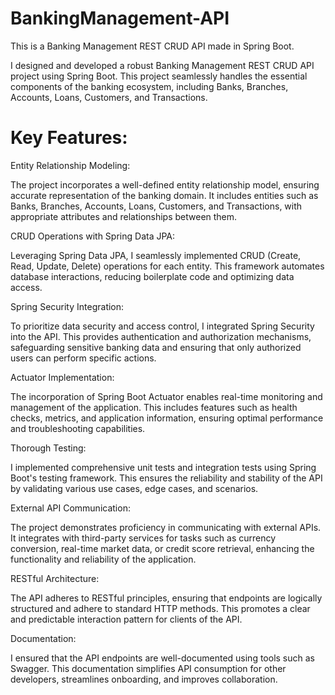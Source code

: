 # BankingManagement-API

This is a Banking Management REST CRUD API made in Spring Boot.

 I designed and developed a robust Banking Management REST CRUD API project using Spring Boot. This project seamlessly handles the essential components of the banking ecosystem, including Banks, Branches, Accounts, Loans, Customers, and Transactions.

# Key Features:

Entity Relationship Modeling: 

The project incorporates a well-defined entity relationship model, ensuring accurate representation of the banking domain. It includes entities such as Banks, Branches, Accounts, Loans, Customers, and Transactions, with appropriate attributes and relationships between them.

CRUD Operations with Spring Data JPA: 

Leveraging Spring Data JPA, I seamlessly implemented CRUD (Create, Read, Update, Delete) operations for each entity. This framework automates database interactions, reducing boilerplate code and optimizing data access.

Spring Security Integration: 

To prioritize data security and access control, I integrated Spring Security into the API. This provides authentication and authorization mechanisms, safeguarding sensitive banking data and ensuring that only authorized users can perform specific actions.

Actuator Implementation: 

The incorporation of Spring Boot Actuator enables real-time monitoring and management of the application. This includes features such as health checks, metrics, and application information, ensuring optimal performance and troubleshooting capabilities.

Thorough Testing: 

I implemented comprehensive unit tests and integration tests using Spring Boot's testing framework. This ensures the reliability and stability of the API by validating various use cases, edge cases, and scenarios.

External API Communication: 

The project demonstrates proficiency in communicating with external APIs. It integrates with third-party services for tasks such as currency conversion, real-time market data, or credit score retrieval, enhancing the functionality and reliability of the application.

RESTful Architecture: 

The API adheres to RESTful principles, ensuring that endpoints are logically structured and adhere to standard HTTP methods. This promotes a clear and predictable interaction pattern for clients of the API.

Documentation: 

I ensured that the API endpoints are well-documented using tools such as Swagger. This documentation simplifies API consumption for other developers, streamlines onboarding, and improves collaboration.
